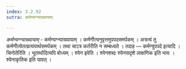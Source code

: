 ```yaml
---
index: 3.2.92
sutra: कर्मण्यग्न्याख्यायाम्

---
```

_कर्मण्यग्न्याख्यायाम्_ - कर्मण्यग्न्याख्यायाम् । कर्मणीत्यनुवृत्तमुपपदसमर्पकम् । अत्रत्यं तु कर्मणीत्येतत्प्रत्ययार्थसमर्पकम् । तथा चाऽत्र कर्तरीति न सम्बध्यते । तदाह — कर्मण्युपपदे इत्यादि । चिनोतेरिति । भूतार्थादित्यपि बोध्यम् । श्येन इवेति । श्येनशब्दः श्येनसदृशे लाक्षणिक इति भावः । श्येनाकृतिक इति यावत् ।